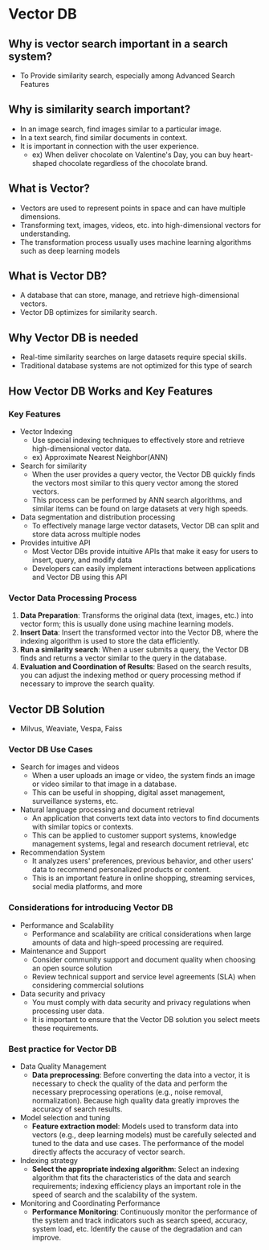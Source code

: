 # Vector DB

## Why is vector search important in a search system?

- To Provide similarity search, especially among Advanced Search Features

## Why is similarity search important?

- In an image search, find images similar to a particular image.
- In a text search, find similar documents in context. 
- It is important in connection with the user experience.
  - ex) When deliver chocolate on Valentine's Day, you can buy heart-shaped chocolate regardless of the chocolate brand.

## What is Vector?

- Vectors are used to represent points in space and can have multiple dimensions.
- Transforming text, images, videos, etc. into high-dimensional vectors for understanding.
- The transformation process usually uses machine learning algorithms such as deep learning models

## What is Vector DB?

- A database that can store, manage, and retrieve high-dimensional vectors.
- Vector DB optimizes for similarity search.

## Why Vector DB is needed

- Real-time similarity searches on large datasets require special skills.
- Traditional database systems are not optimized for this type of search

## How Vector DB Works and Key Features

### Key Features
- Vector Indexing
  - Use special indexing techniques to effectively store and retrieve high-dimensional vector data.
  - ex) Approximate Nearest Neighbor(ANN)
- Search for similarity
  - When the user provides a query vector, the Vector DB quickly finds the vectors most similar to this query vector among the stored vectors.
  - This process can be performed by ANN search algorithms, and similar items can be found on large datasets at very high speeds.
- Data segmentation and distribution processing
  - To effectively manage large vector datasets, Vector DB can split and store data across multiple nodes
- Provides intuitive API
  - Most Vector DBs provide intuitive APIs that make it easy for users to insert, query, and modify data
  - Developers can easily implement interactions between applications and Vector DB using this API

### **Vector Data Processing Process**

1. **Data Preparation**: Transforms the original data (text, images, etc.) into vector form; this is usually done using machine learning models.
2. **Insert Data**: Insert the transformed vector into the Vector DB, where the indexing algorithm is used to store the data efficiently.
3. **Run a similarity search**: When a user submits a query, the Vector DB finds and returns a vector similar to the query in the database.
4. **Evaluation and Coordination of Results**: Based on the search results, you can adjust the indexing method or query processing method if necessary to improve the search quality.

## Vector DB Solution

- Milvus, Weaviate, Vespa, Faiss

### **Vector DB Use Cases**

- Search for images and videos
  - When a user uploads an image or video, the system finds an image or video similar to that image in a database.
  - This can be useful in shopping, digital asset management, surveillance systems, etc.
- Natural language processing and document retrieval
  - An application that converts text data into vectors to find documents with similar topics or contexts.
  - This can be applied to customer support systems, knowledge management systems, legal and research document retrieval, etc
- Recommendation System
  - It analyzes users' preferences, previous behavior, and other users' data to recommend personalized products or content.
  - This is an important feature in online shopping, streaming services, social media platforms, and more

### **Considerations for introducing Vector DB**

- Performance and Scalability
  - Performance and scalability are critical considerations when large amounts of data and high-speed processing are required.
- Maintenance and Support
  - Consider community support and document quality when choosing an open source solution
  - Review technical support and service level agreements (SLA) when considering commercial solutions
- Data security and privacy
  - You must comply with data security and privacy regulations when processing user data.
  - It is important to ensure that the Vector DB solution you select meets these requirements.

### **Best practice for Vector DB**

- Data Quality Management
  - **Data preprocessing**: Before converting the data into a vector, it is necessary to check the quality of the data and perform the necessary preprocessing operations (e.g., noise removal, normalization). Because high quality data greatly improves the accuracy of search results.
- Model selection and tuning
  - **Feature extraction model**: Models used to transform data into vectors (e.g., deep learning models) must be carefully selected and tuned to the data and use cases. The performance of the model directly affects the accuracy of vector search.
- Indexing strategy
  - **Select the appropriate indexing algorithm**: Select an indexing algorithm that fits the characteristics of the data and search requirements; indexing efficiency plays an important role in the speed of search and the scalability of the system.
- Monitoring and Coordinating Performance
  - **Performance Monitoring**: Continuously monitor the performance of the system and track indicators such as search speed, accuracy, system load, etc. Identify the cause of the degradation and can improve.
